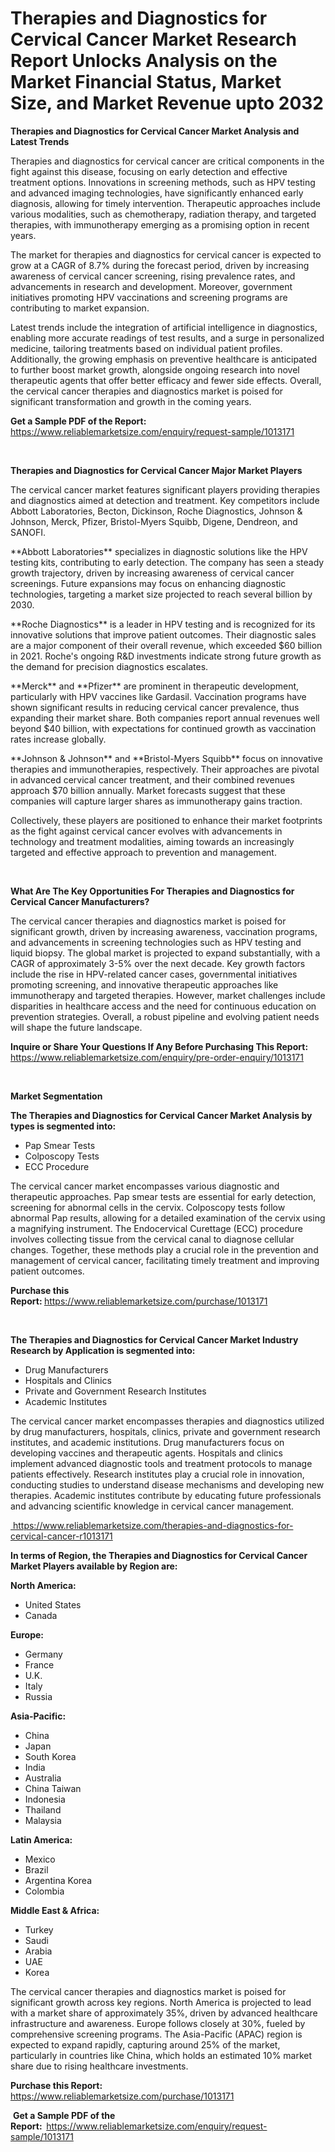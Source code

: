 <p><h1>Therapies and Diagnostics for Cervical Cancer Market Research Report Unlocks Analysis on the Market Financial Status, Market Size, and Market Revenue upto 2032</h1></p><p><strong>Therapies and Diagnostics for Cervical Cancer Market Analysis and Latest Trends</strong></p>
<p><p>Therapies and diagnostics for cervical cancer are critical components in the fight against this disease, focusing on early detection and effective treatment options. Innovations in screening methods, such as HPV testing and advanced imaging technologies, have significantly enhanced early diagnosis, allowing for timely intervention. Therapeutic approaches include various modalities, such as chemotherapy, radiation therapy, and targeted therapies, with immunotherapy emerging as a promising option in recent years.</p><p>The market for therapies and diagnostics for cervical cancer is expected to grow at a CAGR of 8.7% during the forecast period, driven by increasing awareness of cervical cancer screening, rising prevalence rates, and advancements in research and development. Moreover, government initiatives promoting HPV vaccinations and screening programs are contributing to market expansion. </p><p>Latest trends include the integration of artificial intelligence in diagnostics, enabling more accurate readings of test results, and a surge in personalized medicine, tailoring treatments based on individual patient profiles. Additionally, the growing emphasis on preventive healthcare is anticipated to further boost market growth, alongside ongoing research into novel therapeutic agents that offer better efficacy and fewer side effects. Overall, the cervical cancer therapies and diagnostics market is poised for significant transformation and growth in the coming years.</p></p>
<p><strong>Get a Sample PDF of the Report:&nbsp;</strong> <a href="https://www.reliablemarketsize.com/enquiry/request-sample/1013171?utm_campaign=3015&utm_medium=2&utm_source=Github&utm_content=ia&utm_term=19042025&utm_id=therapies-and-diagnostics-for-cervical-cancer">https://www.reliablemarketsize.com/enquiry/request-sample/1013171</a></p>
<p>&nbsp;</p>
<p><strong>Therapies and Diagnostics for Cervical Cancer Major Market Players</strong></p>
<p><p>The cervical cancer market features significant players providing therapies and diagnostics aimed at detection and treatment. Key competitors include Abbott Laboratories, Becton, Dickinson, Roche Diagnostics, Johnson & Johnson, Merck, Pfizer, Bristol-Myers Squibb, Digene, Dendreon, and SANOFI.</p><p>**Abbott Laboratories** specializes in diagnostic solutions like the HPV testing kits, contributing to early detection. The company has seen a steady growth trajectory, driven by increasing awareness of cervical cancer screenings. Future expansions may focus on enhancing diagnostic technologies, targeting a market size projected to reach several billion by 2030.</p><p>**Roche Diagnostics** is a leader in HPV testing and is recognized for its innovative solutions that improve patient outcomes. Their diagnostic sales are a major component of their overall revenue, which exceeded $60 billion in 2021. Roche's ongoing R&D investments indicate strong future growth as the demand for precision diagnostics escalates.</p><p>**Merck** and **Pfizer** are prominent in therapeutic development, particularly with HPV vaccines like Gardasil. Vaccination programs have shown significant results in reducing cervical cancer prevalence, thus expanding their market share. Both companies report annual revenues well beyond $40 billion, with expectations for continued growth as vaccination rates increase globally.</p><p>**Johnson & Johnson** and **Bristol-Myers Squibb** focus on innovative therapies and immunotherapies, respectively. Their approaches are pivotal in advanced cervical cancer treatment, and their combined revenues approach $70 billion annually. Market forecasts suggest that these companies will capture larger shares as immunotherapy gains traction.</p><p>Collectively, these players are positioned to enhance their market footprints as the fight against cervical cancer evolves with advancements in technology and treatment modalities, aiming towards an increasingly targeted and effective approach to prevention and management.</p></p>
<p>&nbsp;</p>
<p><strong>What Are The Key Opportunities For Therapies and Diagnostics for Cervical Cancer Manufacturers?</strong></p>
<p><p>The cervical cancer therapies and diagnostics market is poised for significant growth, driven by increasing awareness, vaccination programs, and advancements in screening technologies such as HPV testing and liquid biopsy. The global market is projected to expand substantially, with a CAGR of approximately 3-5% over the next decade. Key growth factors include the rise in HPV-related cancer cases, governmental initiatives promoting screening, and innovative therapeutic approaches like immunotherapy and targeted therapies. However, market challenges include disparities in healthcare access and the need for continuous education on prevention strategies. Overall, a robust pipeline and evolving patient needs will shape the future landscape.</p></p>
<p><strong>Inquire or Share Your Questions If Any Before Purchasing This Report:</strong> <a href="https://www.reliablemarketsize.com/enquiry/pre-order-enquiry/1013171?utm_campaign=3015&utm_medium=2&utm_source=Github&utm_content=ia&utm_term=19042025&utm_id=therapies-and-diagnostics-for-cervical-cancer">https://www.reliablemarketsize.com/enquiry/pre-order-enquiry/1013171</a></p>
<p>&nbsp;</p>
<p><strong>Market Segmentation</strong></p>
<p><strong>The Therapies and Diagnostics for Cervical Cancer Market Analysis by types is segmented into:</strong></p>
<p><ul><li>Pap Smear Tests</li><li>Colposcopy Tests</li><li>ECC Procedure</li></ul></p>
<p><p>The cervical cancer market encompasses various diagnostic and therapeutic approaches. Pap smear tests are essential for early detection, screening for abnormal cells in the cervix. Colposcopy tests follow abnormal Pap results, allowing for a detailed examination of the cervix using a magnifying instrument. The Endocervical Curettage (ECC) procedure involves collecting tissue from the cervical canal to diagnose cellular changes. Together, these methods play a crucial role in the prevention and management of cervical cancer, facilitating timely treatment and improving patient outcomes.</p></p>
<p><strong>Purchase this Report:&nbsp;</strong><a href="https://www.reliablemarketsize.com/purchase/1013171?utm_campaign=3015&utm_medium=2&utm_source=Github&utm_content=ia&utm_term=19042025&utm_id=therapies-and-diagnostics-for-cervical-cancer">https://www.reliablemarketsize.com/purchase/1013171</a></p>
<p>&nbsp;</p>
<p><strong>The Therapies and Diagnostics for Cervical Cancer Market Industry Research by Application is segmented into:</strong></p>
<p><ul><li>Drug Manufacturers</li><li>Hospitals and Clinics</li><li>Private and Government Research Institutes</li><li>Academic Institutes</li></ul></p>
<p><p>The cervical cancer market encompasses therapies and diagnostics utilized by drug manufacturers, hospitals, clinics, private and government research institutes, and academic institutions. Drug manufacturers focus on developing vaccines and therapeutic agents. Hospitals and clinics implement advanced diagnostic tools and treatment protocols to manage patients effectively. Research institutes play a crucial role in innovation, conducting studies to understand disease mechanisms and developing new therapies. Academic institutes contribute by educating future professionals and advancing scientific knowledge in cervical cancer management.</p></p>
<p><a href="https://www.reliablemarketsize.com/therapies-and-diagnostics-for-cervical-cancer-r1013171?utm_campaign=3015&utm_medium=2&utm_source=Github&utm_content=ia&utm_term=19042025&utm_id=therapies-and-diagnostics-for-cervical-cancer">&nbsp;https://www.reliablemarketsize.com/therapies-and-diagnostics-for-cervical-cancer-r1013171</a></p>
<p><strong>In terms of Region, the Therapies and Diagnostics for Cervical Cancer Market Players available by Region are:</strong></p>
<p>
    <p> <strong> North America: </strong>
        <ul>
            <li>United States</li>
            <li>Canada</li>
        </ul>
        </p> 
    <p> <strong> Europe: </strong>
        <ul>
            <li>Germany</li>
            <li>France</li>
            <li>U.K.</li>
            <li>Italy</li>
            <li>Russia</li>
        </ul>
        </p> 
    <p> <strong> Asia-Pacific: </strong>
        <ul>
            <li>China</li>
            <li>Japan</li>
            <li>South Korea</li>
            <li>India</li>
            <li>Australia</li>
            <li>China Taiwan</li>
            <li>Indonesia</li>
            <li>Thailand</li>
            <li>Malaysia</li>
        </ul>
        </p> 
    <p> <strong> Latin America: </strong>
        <ul>
            <li>Mexico</li>
            <li>Brazil</li>
            <li>Argentina Korea</li>
            <li>Colombia</li>
        </ul>
        </p> 
    <p> <strong> Middle East & Africa: </strong>
        <ul>
            <li>Turkey</li>
            <li>Saudi</li>
            <li>Arabia</li>
            <li>UAE</li>
            <li>Korea</li>
        </ul>
    </p>
    </p>
<p><p>The cervical cancer therapies and diagnostics market is poised for significant growth across key regions. North America is projected to lead with a market share of approximately 35%, driven by advanced healthcare infrastructure and awareness. Europe follows closely at 30%, fueled by comprehensive screening programs. The Asia-Pacific (APAC) region is expected to expand rapidly, capturing around 25% of the market, particularly in countries like China, which holds an estimated 10% market share due to rising healthcare investments.</p></p>
<p><strong>Purchase this Report: </strong><a href="https://www.reliablemarketsize.com/purchase/1013171?utm_campaign=3015&utm_medium=2&utm_source=Github&utm_content=ia&utm_term=19042025&utm_id=therapies-and-diagnostics-for-cervical-cancer">https://www.reliablemarketsize.com/purchase/1013171</a></p>
<p>&nbsp;<strong>Get a Sample PDF of the Report:&nbsp;&nbsp;</strong><a href="https://www.reliablemarketsize.com/enquiry/request-sample/1013171?utm_campaign=3015&utm_medium=2&utm_source=Github&utm_content=ia&utm_term=19042025&utm_id=therapies-and-diagnostics-for-cervical-cancer">https://www.reliablemarketsize.com/enquiry/request-sample/1013171</a></p>
<p><strong></strong></p>
<p><p></p><p></p><p></p></p>